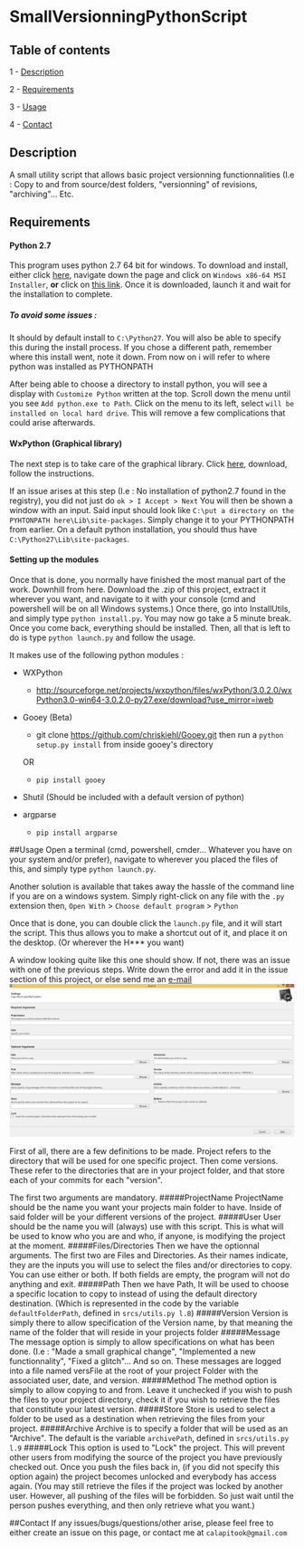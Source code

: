 # SmallVersionningPythonScript
## Table of contents
  1 - [Description](#description)
  
  2 - [Requirements](#requirements)
  
  3 - [Usage](#usage)
  
  4 - [Contact](#contact)
  
## Description
A small utility script that allows basic project versionning functionnalities (I.e : Copy to and from source/dest folders, "versionning" of revisions, "archiving"... Etc.

## Requirements
#### Python 2.7
This program uses python 2.7 64 bit for windows. To download and install, either click [here](https://www.python.org/downloads/release/python-279/ ), navigate down the page and click on `Windows x86-64 MSI Installer`, **or** click on [this link](https://www.python.org/ftp/python/2.7.9/python-2.7.9.amd64.msi). Once it is downloaded, launch it and wait for the installation to complete.
##### To avoid some issues :
It should by default install to `C:\Python27`. You will also be able to specify this during the install process. If you chose a different path, remember where this install went, note it down. From now on i will refer to where python was installed as PYTHONPATH

After being able to choose a directory to install python, you will see a display with `Customize Python` written at the top. Scroll down the menu until you see `Add python.exe to Path`. Click on the menu to its left, select `will be installed on local hard drive`. This will remove a few complications that could arise afterwards.

#### WxPython (Graphical library)
The next step is to take care of the graphical library. Click [here](http://downloads.sourceforge.net/wxpython/wxPython3.0-win64-3.0.2.0-py27.exe), download, follow the instructions.

If an issue arises at this step (I.e : No installation of python2.7 found in the registry), you did not  just do `ok > I Accept > Next`
You will then be shown a window with an input. Said input should look like `C:\put a directory on the PYHTONPATH here\Lib\site-packages`. Simply change it to your PYTHONPATH from earlier. On a default python installation, you should thus have `C:\Python27\Lib\site-packages`.

#### Setting up the modules
Once that is done, you normally have finished the most manual part of the work. Downhill from here.
Download the .zip of this project, extract it wherever you want, and navigate to it with your console (cmd and powershell will be on all Windows systems.)
Once there, go into InstallUtils, and simply type `python install.py`. You may now go take a 5 minute break. Once you come back, everything should be installed. Then, all that is left to do is type `python launch.py` and follow the usage.

It makes use of the following python modules :
  - WXPython 
      - http://sourceforge.net/projects/wxpython/files/wxPython/3.0.2.0/wxPython3.0-win64-3.0.2.0-py27.exe/download?use_mirror=iweb
  - Gooey (Beta)
      - git clone https://github.com/chriskiehl/Gooey.git then run a `python setup.py install` from inside gooey's directory
      
      OR
      - `pip install gooey`

  - Shutil (Should be included with a default version of python)
  - argparse
      - `pip install argparse`


##Usage
Open a terminal (cmd, powershell, cmder... Whatever you have on your system and/or prefer), navigate to wherever you placed the files of this, and simply type `python launch.py`.

Another solution is available that takes away the hassle of the command line if you are on a windows system. Simply right-click on any file with the `.py` extension then, `Open With` > `Choose default program` > `Python`

Once that is done, you can double click the `launch.py` file, and it will start the script. This thus allows you to make a shortcut out of it, and place it on the desktop. (Or wherever the H*** you want)

A window looking quite like this one should show. If not, there was an issue with one of the previous steps. Write down the error and add it in the issue section of this project, or else send me an [e-mail](#contact)
![Image of The Gooey GUI](images/VersionningGui.jpg)


First of all, there are a few definitions to be made. Project refers to the directory that will be used for one specific project. Then come versions. These refer to the directories that are in your project folder, and that store each of your commits for each "version".

The first two arguments are mandatory. 
#####ProjectName
ProjectName should be the name you want your projects main folder to have. Inside of said folder will be your different versions of the project.
#####User
User should be the name you will (always) use with this script. This is what will be used to know who you are and who, if anyone, is modifying the project at the moment.
#####Files/Directories
Then we have the optionnal arguments. The first two are Files and Directories. As their names indicate, they are the inputs you will use to select the files and/or directories to copy. You can use either or both. If both fields are empty, the program will not do anything and exit.
#####Path
Then we have Path, It will be used to choose a specific location to copy to instead of using the default directory destination. (Which is represented in the code by the variable `defaultFolderPath`, defined in `srcs/utils.py l.8`)
#####Version
Version is simply there to allow specification of the Version name, by that meaning the name of the folder that will reside in your projects folder
#####Message
The message option is simply to allow specifications on what has been done. (I.e : "Made a small graphical change", "Implemented a new functionnality", "Fixed a glitch"... And so on. These messages are logged into a file named versFile at the root of your project Folder with the associated user, date, and version.
#####Method
The method option is simply to allow copying to and from. Leave it unchecked if you wish to push the files to your project directory, check it if you wish to retrieve the files that constitute your latest version.
#####Store
Store is used to select a folder to be used as a destination when retrieving the files from your project.
#####Archive
Archive is to specify a folder that will be used as an "Archive". The default is the variable `archivePath`, defined in `srcs/utils.py l.9`
#####Lock
This option is used to "Lock" the project. This will prevent other users from modifying the source of the project you have previously checked out. Once you push the files back in, (if you did not specify this option again) the project becomes unlocked and everybody has access again. (You may still retrieve the files if the project was locked by another user. However, all pushing of the files will be forbidden. So just wait until the person pushes everything, and then only retrieve what you want.)

##Contact
If any issues/bugs/questions/other arise, please feel free to either create an issue on this page, or contact me at `calapitook@gmail.com`
